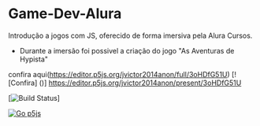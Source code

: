 # Game-Dev-Alura
Introdução a jogos com JS, oferecido de forma imersiva pela Alura Cursos.

 - Durante a imersão foi possivel a criação do jogo  "As Aventuras de Hypista"

confira aqui(https://editor.p5js.org/jvictor2014anon/full/3oHDfG51U)
[![Confira] ()]
https://editor.p5js.org/jvictor2014anon/present/3oHDfG51U

[![Build Status](https://editor.p5js.org/jvictor2014anon/full/3oHDfG51U)]

[![Go p5js](https://travis-ci.org/condessalovelace/mavenquickstart.svg?branch=master)](https://editor.p5js.org/jvictor2014anon/full/3oHDfG51U)
